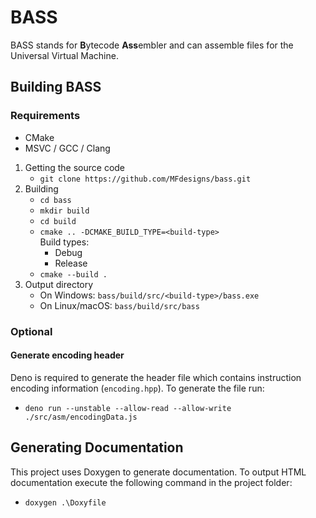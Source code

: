 # BASS

BASS stands for **B**ytecode **Ass**embler and can assemble files for the Universal Virtual Machine.

## Building BASS

### Requirements
- CMake
- MSVC / GCC / Clang

1. Getting the source code
   - `git clone https://github.com/MFdesigns/bass.git`
2. Building
   - `cd bass`
   - `mkdir build`
   - `cd build`
   - `cmake .. -DCMAKE_BUILD_TYPE=<build-type>`\
   Build types:
     - Debug
     - Release
    - `cmake --build .`
3. Output directory
   - On Windows: `bass/build/src/<build-type>/bass.exe`
   - On Linux/macOS: `bass/build/src/bass`

### Optional

#### Generate encoding header
Deno is required to generate the header file which contains instruction encoding information (`encoding.hpp`). To generate the file run:
- `deno run --unstable --allow-read --allow-write ./src/asm/encodingData.js`

## Generating Documentation
This project uses Doxygen to generate documentation. To output HTML documentation execute the following command in the project folder:
 - `doxygen .\Doxyfile`
